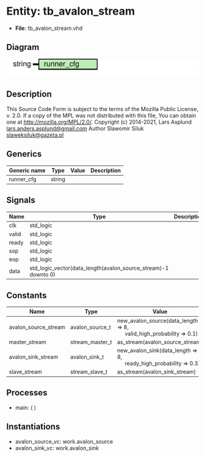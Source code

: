 # Entity: tb_avalon_stream

- **File**: tb_avalon_stream.vhd
## Diagram

![Diagram](tb_avalon_stream.svg "Diagram")
## Description

This Source Code Form is subject to the terms of the Mozilla Public
License, v. 2.0. If a copy of the MPL was not distributed with this file,
You can obtain one at http://mozilla.org/MPL/2.0/.
Copyright (c) 2014-2021, Lars Asplund lars.anders.asplund@gmail.com
Author Slawomir Siluk slaweksiluk@gazeta.pl
## Generics

| Generic name | Type   | Value | Description |
| ------------ | ------ | ----- | ----------- |
| runner_cfg   | string |       |             |
## Signals

| Name  | Type                                                           | Description |
| ----- | -------------------------------------------------------------- | ----------- |
| clk   | std_logic                                                      |             |
| valid | std_logic                                                      |             |
| ready | std_logic                                                      |             |
| sop   | std_logic                                                      |             |
| eop   | std_logic                                                      |             |
| data  | std_logic_vector(data_length(avalon_source_stream)-1 downto 0) |             |
## Constants

| Name                 | Type            | Value                                                                                                       | Description |
| -------------------- | --------------- | ----------------------------------------------------------------------------------------------------------- | ----------- |
| avalon_source_stream | avalon_source_t |      new_avalon_source(data_length => 8,<br><span style="padding-left:20px"> valid_high_probability => 0.1) |             |
| master_stream        | stream_master_t |  as_stream(avalon_source_stream)                                                                            |             |
| avalon_sink_stream   | avalon_sink_t   |      new_avalon_sink(data_length => 8,<br><span style="padding-left:20px"> ready_high_probability => 0.3)   |             |
| slave_stream         | stream_slave_t  |  as_stream(avalon_sink_stream)                                                                              |             |
## Processes
- main: (  )
## Instantiations

- avalon_source_vc: work.avalon_source
- avalon_sink_vc: work.avalon_sink
